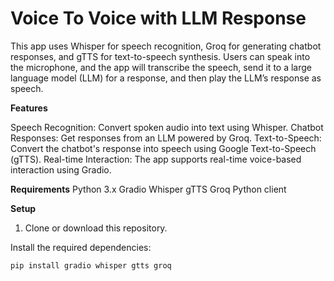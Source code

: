 # Voice To Voice with LLM Response 

This app uses Whisper for speech recognition, Groq for generating chatbot responses, and gTTS for text-to-speech synthesis. Users can speak into the microphone, and the app will transcribe the speech, send it to a large language model (LLM) for a response, and then play the LLM’s response as speech.

**Features**

Speech Recognition: Convert spoken audio into text using Whisper.
Chatbot Responses: Get responses from an LLM powered by Groq.
Text-to-Speech: Convert the chatbot's response into speech using Google Text-to-Speech (gTTS).
Real-time Interaction: The app supports real-time voice-based interaction using Gradio.

**Requirements**
Python 3.x
Gradio
Whisper
gTTS
Groq Python client

**Setup**

1. Clone or download this repository.

Install the required dependencies:

`pip install gradio whisper gtts groq`
